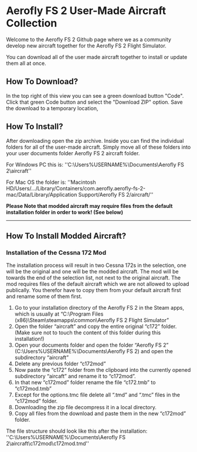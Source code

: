 # Aerofly FS 2 User-Made Aircraft Collection

Welcome to the Aerofly FS 2 Github page where we as a community develop new aircraft together for the Aerofly FS 2 Flight Simulator.

You can download all of the user made aircraft together to install or update them all at once.

## How To Download?

In the top right of this view you can see a green download button "Code".
Click that green Code button and select the "Download ZIP" option.
Save the download to a temporary location, 

## How To Install?
After downloading open the zip archive.
Inside you can find the individual folders for all of the user-made aircraft.
Simply move all of these folders into your user documents folder Aerofly FS 2 aircraft folder.

For Windows PC this is:
 ''C:\Users\%USERNAME%\Documents\Aerofly FS 2\aircraft\''

For Mac OS the folder is:
''Macintosh HD/Users/…/Library/Containers/com.aerofly.aerofly-fs-2-mac/Data/Library/Application Support/Aerofly FS 2/aircraft/''


**Please Note that modded aircraft may require files from the default installation folder in order to work! (See below)**


----


## How To Install Modded Aircraft?

### Installation of the Cessna 172 Mod

The installation process will result in two Cessna 172s in the selection, one will be the original and one will be the modded aircraft. The mod will be towards the end of the selection list, not next to the original aircraft.
The mod requires files of the default aircraft which we are not allowed to upload publically. You therefor have to copy them from your default aircraft first and rename some of them first.

1) Go to your installation directory of the Aerofly FS 2 in the Steam apps, which is usually at
“C:\Program Files (x86)\Steam\steamapps\common\Aerofly FS 2 Flight Simulator”
2) Open the folder “aircraft” and copy the entire original “c172” folder. (Make sure not to touch the content of this folder during this installation!)
3) Open your documents folder and open the folder “Aerofly FS 2” (C:\Users\%USERNAME%\Documents\Aerofly FS 2) and open the subdirectory “aircraft”
4) Delete any previous folder “c172mod”
5) Now paste the “c172” folder from the clipboard into the currently opened subdirectory “aircaft” and rename it to “c172mod”.
6) In that new “c172mod” folder rename the file “c172.tmb” to “c172mod.tmb”
7) Except for the options.tmc file delete all “.tmd” and “.tmc” files in the “c172mod” folder.
8) Downloading the zip file decompress it in a local directory.
9) Copy all files from the download and paste them in the new “c172mod” folder.

The file structure should look like this after the installation:
''C:\Users\%USERNAME%\Documents\Aerofly FS 2\aircraft\c172mod\c172mod.tmd''

